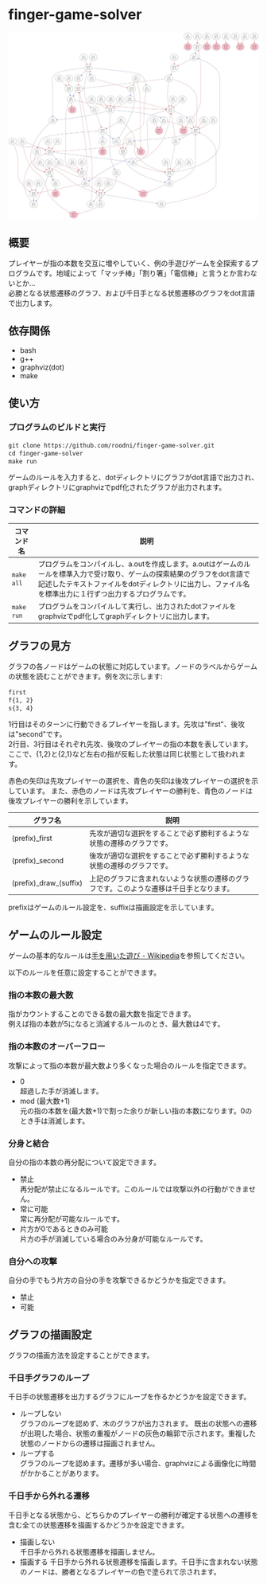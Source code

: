 # finger-game-solver

![](./graph/demo.jpg)

## 概要
プレイヤーが指の本数を交互に増やしていく、例の手遊びゲームを全探索するプログラムです。地域によって「マッチ棒」「割り箸」「電信棒」と言うとか言わないとか...  
必勝となる状態遷移のグラフ、および千日手となる状態遷移のグラフをdot言語で出力します。

## 依存関係
- bash
- g++
- graphviz(dot)
- make

## 使い方
### プログラムのビルドと実行
```
git clone https://github.com/roodni/finger-game-solver.git
cd finger-game-solver
make run
```

ゲームのルールを入力すると、dotディレクトリにグラフがdot言語で出力され、graphディレクトリにgraphvizでpdf化されたグラフが出力されます。

### コマンドの詳細
| コマンド名 | 説明 |
| --- | --- |
| `make all` | プログラムをコンパイルし、a.outを作成します。a.outはゲームのルールを標準入力で受け取り、ゲームの探索結果のグラフをdot言語で記述したテキストファイルをdotディレクトリに出力し、ファイル名を標準出力に１行ずつ出力するプログラムです。
| `make run` | プログラムをコンパイルして実行し、出力されたdotファイルをgraphvizでpdf化してgraphディレクトリに出力します。


## グラフの見方
グラフの各ノードはゲームの状態に対応しています。ノードのラベルからゲームの状態を読むことができます。例を次に示します:
```
first
f{1, 2}
s{3, 4}
```
1行目はそのターンに行動できるプレイヤーを指します。先攻は"first"、後攻は"second"です。  
2行目、3行目はそれぞれ先攻、後攻のプレイヤーの指の本数を表しています。ここで、{1,2}と{2,1}など左右の指が反転した状態は同じ状態として扱われます。

赤色の矢印は先攻プレイヤーの選択を、青色の矢印は後攻プレイヤーの選択を示しています。
また、赤色のノードは先攻プレイヤーの勝利を、青色のノードは後攻プレイヤーの勝利を示しています。

| グラフ名 | 説明 |
| --- | --- |
| (prefix)\_first | 先攻が適切な選択をすることで必ず勝利するような状態の遷移のグラフです。 |
| (prefix)\_second | 後攻が適切な選択をすることで必ず勝利するような状態の遷移のグラフです。 |
| (prefix)\_draw\_(suffix) | 上記のグラフに含まれないような状態の遷移のグラフです。このような遷移は千日手となります。|

prefixはゲームのルール設定を、suffixは描画設定を示しています。

## ゲームのルール設定
ゲームの基本的なルールは[手を用いた遊び - Wikipedia](https://ja.wikipedia.org/wiki/%E6%89%8B%E3%82%92%E7%94%A8%E3%81%84%E3%81%9F%E9%81%8A%E3%81%B3#%E6%95%B0%E5%AD%97%E3%82%92%E5%A2%97%E3%82%84%E3%81%99%E9%81%8A%E3%81%B3)を参照してください。


以下のルールを任意に設定することができます。
### 指の本数の最大数
指がカウントすることのできる数の最大数を指定できます。  
例えば指の本数が5になると消滅するルールのとき、最大数は4です。

### 指の本数のオーバーフロー  
攻撃によって指の本数が最大数より多くなった場合のルールを指定できます。
- 0  
超過した手が消滅します。
- mod (最大数+1)  
元の指の本数を(最大数+1)で割った余りが新しい指の本数になります。0のとき手は消滅します。
### 分身と結合  
自分の指の本数の再分配について設定できます。
- 禁止  
再分配が禁止になるルールです。このルールでは攻撃以外の行動ができません。
- 常に可能  
常に再分配が可能なルールです。
- 片方が0であるときのみ可能  
片方の手が消滅している場合のみ分身が可能なルールです。
### 自分への攻撃
自分の手でもう片方の自分の手を攻撃できるかどうかを指定できます。
- 禁止
- 可能

## グラフの描画設定
グラフの描画方法を設定することができます。

### 千日手グラフのループ
千日手の状態遷移を出力するグラフにループを作るかどうかを設定できます。

- ループしない  
グラフのループを認めず、木のグラフが出力されます。
既出の状態への遷移が出現した場合、状態の重複がノードの灰色の輪郭で示されます。重複した状態のノードからの遷移は描画されません。
- ループする  
グラフのループを認めます。遷移が多い場合、graphvizによる画像化に時間がかかることがあります。

### 千日手から外れる遷移
千日手となる状態から、どちらかのプレイヤーの勝利が確定する状態への遷移を含む全ての状態遷移を描画するかどうかを設定できます。
- 描画しない  
千日手から外れる状態遷移を描画しません。
- 描画する
千日手から外れる状態遷移を描画します。千日手に含まれない状態のノードは、勝者となるプレイヤーの色で塗られて示されます。
